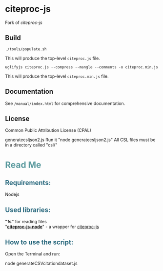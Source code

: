 # citeproc-js

Fork of *citeproc-js* 

## Build

    ./tools/populate.sh

This will produce the top-level `citeproc.js` file.

    uglifyjs citeproc.js --compress --mangle --comments -o citeproc.min.js

This will produce the top-level `citeproc.min.js` file.


## Documentation

See `/manual/index.html` for comprehensive documentation.

## License

Common Public Attribution License (CPAL)

generatecsljson2.js
Run it "node generatecsljson2.js"
All CSL files must be in a directory called "csl/"

<!-- #######  YAY, I AM THE SOURCE EDITOR! #########-->
<h1 style="color: #5e9ca0;">Read Me</h1>
<h2 style="color: #2e6c80;">Requirements:</h2>
<p>Nodejs</p>
<h2 style="color: #2e6c80;">Used libraries:</h2>
<p><strong>"fs"</strong> for reading files<br />"<a href="https://www.npmjs.com/package/citeproc-js-node" target="_blank" rel="noopener"><strong>citeproc-js-node</strong></a>" - a wrapper for <a href="https://github.com/Juris-M/citeproc-js" target="_blank" rel="noopener">citeproc-js</a></p>
<h2 style="color: #2e6c80;">How to use the script:</h2>
<p>Open the Terminal and run:</p>
<p>node generateCSVcitationdataset.js</p>
<p>&nbsp;</p>
<p>&nbsp;</p>
